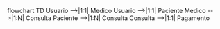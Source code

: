 flowchart TD
  Usuario -->|1:1| Medico
  Usuario -->|1:1| Paciente
  Medico -->|1:N| Consulta
  Paciente -->|1:N| Consulta
  Consulta -->|1:1| Pagamento
